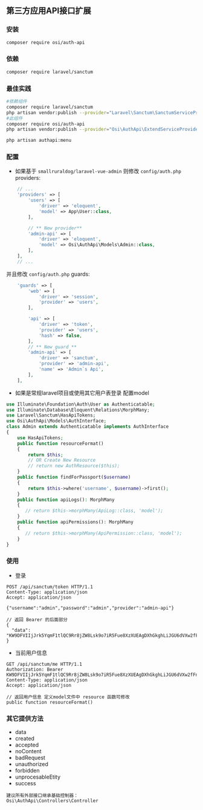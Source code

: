 ## 第三方应用API接口扩展

### 安装
```bash
composer require osi/auth-api
```
### 依赖
```bash
composer require laravel/sanctum
```

### 最佳实践
```bash
#依赖组件
composer require laravel/sanctum
php artisan vendor:publish --provider="Laravel\Sanctum\SanctumServiceProvider"
#此组件
composer require osi/auth-api
php artisan vendor:publish --provider="Osi\AuthApi\ExtendServiceProvider"

php artisan authapi:menu
```
### 配置
- 如果基于 `smallruraldog/laravel-vue-admin` 则修改 `config/auth.php` providers:
```php
 	// ...
    'providers' => [
        'users' => [
            'driver' => 'eloquent',
            'model' => App\User::class,
        ],

        // ** New provider**
        'admin-api' => [
            'driver' => 'eloquent',
            'model' => Osi\AuthApi\Models\Admin::class,
        ],
    ],
    // ...
```
并且修改 `config/auth.php` guards:
```php
	'guards' => [
        'web' => [
            'driver' => 'session',
            'provider' => 'users',
        ],

        'api' => [
            'driver' => 'token',
            'provider' => 'users',
            'hash' => false,
        ],
	    // ** New guard **
        'admin-api' => [
            'driver' => 'sanctum',
            'provider' => 'admin-api',
            'name' => 'Admin`s Api',
        ],
    ],
```
- 如果是常规laravel项目或使用其它用户表登录
配置model
```php
use Illuminate\Foundation\Auth\User as Authenticatable;
use Illuminate\Database\Eloquent\Relations\MorphMany;
use Laravel\Sanctum\HasApiTokens;
use Osi\AuthApi\Models\AuthInterface;
class Admin extends Authenticatable implements AuthInterface
{
    use HasApiTokens;
    public function resourceFormat()
    {
    	return $this;
    	// OR Create New Resource
        // return new AuthResource($this);
    }
    public function findForPassport($username)
    {
        return $this->where('username', $username)->first();
    }
    public function apiLogs(): MorphMany
    {
       // return $this->morphMany(ApiLog::class, 'model');
    }
    public function apiPermissions(): MorphMany
    {
       // return $this->morphMany(ApiPermission::class, 'model');
    }
}
```
### 使用
- 登录
```
POST /api/sanctum/token HTTP/1.1
Content-Type: application/json
Accept: application/json

{"username":"admin","password":"admin","provider":"admin-api"}

// 返回 Bearer 的后面部分
{
  "data": "KW9DFVIIjJrk5YqmF1tlQC9Rr8jZW8Lsk9o7iR5Fue8XzXUEAgDXhGkghLiJGU6dVXw2fFnVRqCR6zeA"
}
```
- 当前用户信息
```
GET /api/sanctum/me HTTP/1.1
Authorization: Bearer KW9DFVIIjJrk5YqmF1tlQC9Rr8jZW8Lsk9o7iR5Fue8XzXUEAgDXhGkghLiJGU6dVXw2fFnVRqCR6zeA
Content-Type: application/json
Accept: application/json

// 返回用户信息 定义model文件中 resource 函数可修改
public function resourceFormat() 
```


### 其它提供方法
- data
- created
- accepted
- noContent
- badRequest
- unauthorized
- forbidden
- unprocesableEtity
- success
```
建议所有外部接口继承基础控制器：
Osi\AuthApi\Controllers\Controller
```